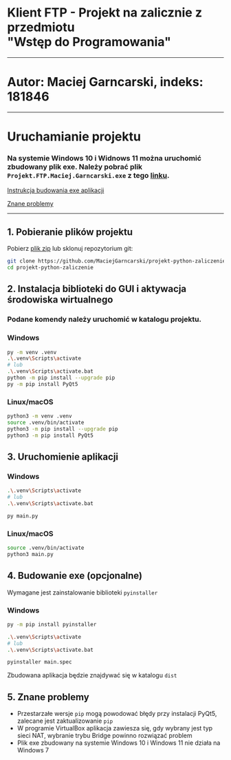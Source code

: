 # Klient FTP - Projekt na zalicznie z przedmiotu <br/> "Wstęp do Programowania"

---

# Autor: Maciej Garncarski, indeks: 181846

---

# Uruchamianie projektu

### Na systemie Windows 10 i Widnows 11 można uruchomić zbudowany plik exe. Należy pobrać plik `Projekt.FTP.Maciej.Garncarski.exe` z tego [linku](https://github.com/MaciejGarncarski/projekt-python-zaliczenie/releases/).

[Instrukcja budowania exe aplikacji](#4-budowanie-exe-opcjonalne)

[Znane problemy](#5-znane-problemy)

---

## 1. Pobieranie plików projektu
Pobierz [plik zip](https://codeload.github.com/MaciejGarncarski/projekt-python-zaliczenie/zip/refs/heads/master) lub sklonuj repozytorium git:

```sh
git clone https://github.com/MaciejGarncarski/projekt-python-zaliczenie.git
cd projekt-python-zaliczenie
```

## 2. Instalacja biblioteki do GUI i aktywacja środowiska wirtualnego
### Podane komendy należy uruchomić w katalogu projektu.

### Windows
```sh
py -m venv .venv
.\.venv\Scripts\activate
# lub
.\.venv\Scripts\activate.bat
python -m pip install --upgrade pip
py -m pip install PyQt5 
```

### Linux/macOS
```bash
python3 -m venv .venv
source .venv/bin/activate
python3 -m pip install --upgrade pip
python3 -m pip install PyQt5
```

## 3. Uruchomienie aplikacji
### Windows
```sh
.\.venv\Scripts\activate
# lub
.\.venv\Scripts\activate.bat

py main.py
```

### Linux/macOS
```bash
source .venv/bin/activate
python3 main.py
```


## 4. Budowanie exe (opcjonalne)
Wymagane jest zainstalowanie biblioteki `pyinstaller`
### Windows
```sh
py -m pip install pyinstaller

.\.venv\Scripts\activate
# lub
.\.venv\Scripts\activate.bat

pyinstaller main.spec
```
Zbudowana aplikacja będzie znajdywać się w katalogu `dist`

## 5. Znane problemy
- Przestarzałe wersje `pip` mogą powodować błędy przy instalacji PyQt5, zalecane jest zaktualizowanie `pip`
- W programie VirtualBox aplikacja zawiesza się, gdy wybrany jest typ sieci NAT, wybranie trybu Bridge powinno rozwiązać problem
- Plik exe zbudowany na systemie Windows 10 i Windows 11 nie działa na Windows 7
